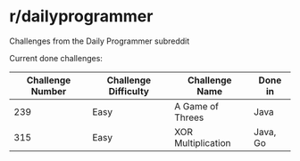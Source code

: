 # r/dailyprogrammer

Challenges from the Daily Programmer subreddit

Current done challenges:

| Challenge Number | Challenge Difficulty | Challenge Name     | Done in | 
| ---------------- | -------------------- | --------------     | ------- |
| 239              | Easy                 | A Game of Threes   |  Java   |
| 315              | Easy                 | XOR Multiplication |  Java, Go   |


